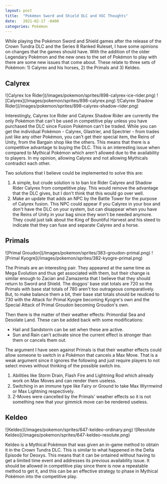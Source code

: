 ```yaml
---
layout: post
title:  "Pokémon Sword and Shield DLC and VGC Thoughts"
date:   2021-02-17 -0400
categories: Pokémon
---
```

<link rel="stylesheet" href="/assets/pokemon.css">

<style>
#calyrex > p {
  display: grid;
  grid-template-columns: 1fr 1fr 1fr;
}

#primals > p, #keldeo > p {
  display: grid;
  grid-template-columns: 1fr 1fr;
}

#calyrex img, #primals img, #keldeo img {
  display: block;
  margin-left: auto;
  margin-right: auto;
}
</style>

While playing the Pokémon Sword and Shield games after the release of the Crown Tundra DLC and the Series 8 Ranked Ruleset, I have some opinions on changes that the games should have. With the addition of the older Legendary Pokémon and the new ones to the set of Pokémon to play with there are some new issues that come about. These relate to three sets of Pokémon: 1) Calyrex and his horses, 2) the Primals and 3) Keldeo.


## Calyrex
<div id="calyrex" markdown="1">
![Calyrex Ice Rider](/images/pokemon/sprites/898-calyrex-ice-rider.png)
![Calyrex](/images/pokemon/sprites/898-calyrex.png)
![Calyrex Shadow Rider](/images/pokemon/sprites/898-calyrex-shadow-rider.png)
</div>

Interestingly, Calyrex Ice Rider and Calyrex Shadow Rider are currently the only Pokémon that can't be used in competitive play unless you have purchased the DLC since Fusion Pokémon can't be traded. While you can get the individual Pokémon - Calyrex, Glastrier, and Spectrier - from trades just like any other Pokémon, you can't get their special item, the Reins of Unity, from the Bargain shop like the others. This means that there is a competitive advantage to buying the DLC. This is an interesting issue when compared to Mythical Pokémon which aren't allowed due to the availability to players. In my opinion, allowing Calyrex and not allowing Mythicals contradict each other.

Two solutions that I believe could be implemented to solve this are:
1. A simple, but crude solution is to ban Ice Rider Calyrex and Shadow Rider Calyrex from competitive play. This would remove the advantage that the DLC gives, but I don't think that this would go over well.
2. Make an update that adds an NPC by the Battle Tower for the purpose of Calyrex fusion. This NPC could appear if you Calyrex in your box and don't have the DLC on your system, but can disappear when you have the Reins of Unity in your bag since they won't be needed anymore. They could just talk about the King of Bountiful Harvest and his steed to indicate that they can fuse and separate Calyrex and a horse.

## Primals
<div id="primals" markdown="1">
![Primal Groudon](/images/pokemon/sprites/383-groudon-primal.png)
![Primal Kyogre](/images/pokemon/sprites/382-kyogre-primal.png)
</div>

The Primals are an interesting pair. They appeared at the same time as Mega Evolution and thus get associated with them, but their change is similar enough to Zacian and Zamazenta that I believe that they should return to Sword and Shield. The doggos' base stat totals are 720 so the Primals with base stat totals of 780 aren't too outrageous comparatively. But, to make balance them a bit, their base stat totals should be reudced to 730 with the Attack for Primal Kyogre becoming Kyogre's own and the Special Attack of Primal Groudon becoming Groudon's own.

Then there is the matter of their weather effects: Primordial Sea and Desolate Land. These can be added back with some modifications:
- Hail and Sandstorm can be set when these are active.
- Sun and Rain can't activate since the current effect is stronger than them or cancels them out.

The argument I have seen against Primals is that their weather effects could allow someone to switch in a Pokémon that cancels a Max Move. That is a weak argument since it ignores the following and just require players to not select moves without thinking of the possible switch ins.
1. Abilities like Storm Drain, Flash Fire and Lightning Rod which already work on Max Moves and can render them useless.
2. Switching in an immune type like Fairy or Ground to take Max Wyrmwind or Max Lightning respectively.
3. Z-Moves were cancelled by the Primals' weather effects so it is not something new that your gimmick move can be rendered useless.

## Keldeo
<div id="keldeo" markdown="1">
![Keldeo](/images/pokemon/sprites/647-keldeo-ordinary.png)
![Resolute Keldeo](/images/pokemon/sprites/647-keldeo-resolute.png)
</div>

Keldeo is a Mythical Pokémon that was given an in-game method to obtain it in the Crown Tundra DLC. This is similar to what happened in the Delta Episode for Deoxys. This means that it can be ontained without having to get a limited time event and addresses its previous availability issue. It should be allowed in competitive play since there is now a repeatable method to get it, and this can be an effective strategy to phase in Mythical Pokémon into the competitive play.
